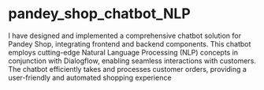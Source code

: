 # pandey_shop_chatbot_NLP

I have designed and implemented a comprehensive chatbot solution for Pandey Shop, integrating frontend and backend components. This chatbot employs cutting-edge Natural Language Processing (NLP) concepts in conjunction with Dialogflow, enabling seamless interactions with customers. The chatbot efficiently takes and processes customer orders, providing a user-friendly and automated shopping experience
